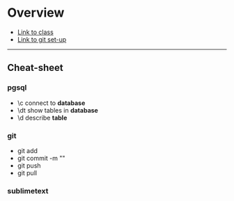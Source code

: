 # Overview

* [Link to class](https://www.udemy.com/course/postgresqlmasterclass/)
* [Link to git set-up](https://www.youtube.com/watch?v=RGOj5yH7evk)

----------------------------------

## Cheat-sheet

### pgsql

* \c connect to **database**
* \dt show tables in **database**
* \d describe **table**

### git

* git add
* git commit -m ""
* git push
* git pull

### sublimetext
